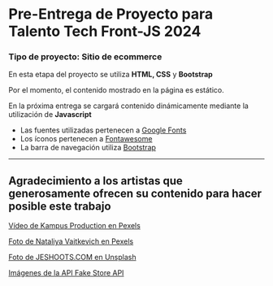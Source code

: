 # Pre-Entrega de Proyecto para Talento Tech Front-JS 2024

### Tipo de proyecto: Sitio de ecommerce

En esta etapa del proyecto se utiliza **HTML, CSS** y **Bootstrap**

Por el momento, el contenido mostrado en la página es estático.



En la próxima entrega se cargará contenido dinámicamente mediante la utilización de **Javascript**

- Las fuentes utilizadas pertenecen a [Google Fonts](https://fonts.google.com/)
- Los íconos pertenecen a [Fontawesome](https://fontawesome.com/)
- La barra de navegación utiliza [Bootstrap](https://getbootstrap.com/)





---

## Agradecimiento a los artistas que generosamente ofrecen su contenido para hacer posible este trabajo


[ Vídeo de Kampus Production en Pexels ](https://www.pexels.com/es-es/video/hombre-gente-mujer-telefono-inteligente-6715779/)

[ Foto de Nataliya Vaitkevich en Pexels ](https://www.pexels.com/es-es/foto/ordenador-portatil-sentado-compras-en-linea-compras-online-6214129/)

[ Foto de JESHOOTS.COM en Unsplash ](https://unsplash.com/es/fotos/an-open-empty-notebook-on-a-white-desk-next-to-an-iphone-and-a-macbook-pUAM5hPaCRI?utm_content=creditCopyText&utm_medium=referral&utm_source=unsplash)

[Imágenes de la API Fake Store API](https://fakestoreapi.com/)